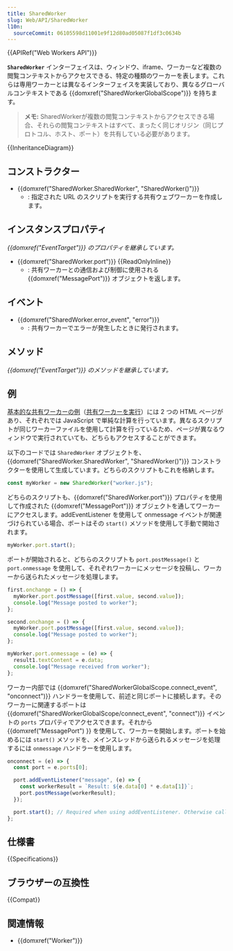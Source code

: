 ```yaml
---
title: SharedWorker
slug: Web/API/SharedWorker
l10n:
  sourceCommit: 06105598d11001e9f12d80ad05087f1df3c0634b
---
```


{{APIRef("Web Workers API")}}

**`SharedWorker`** インターフェイスは、ウィンドウ、iframe、ワーカーなど複数の閲覧コンテキストからアクセスできる、特定の種類のワーカーを表します。これらは専用ワーカーとは異なるインターフェイスを実装しており、異なるグローバルコンテキストである {{domxref("SharedWorkerGlobalScope")}} を持ちます。

> **メモ:** SharedWorkerが複数の閲覧コンテキストからアクセスできる場合、それらの閲覧コンテキストはすべて、まったく同じオリジン（同じプロトコル、ホスト、ポート）を共有している必要があります。

{{InheritanceDiagram}}

## コンストラクター

- {{domxref("SharedWorker.SharedWorker", "SharedWorker()")}}
  - : 指定された URL のスクリプトを実行する共有ウェブワーカーを作成します。

## インスタンスプロパティ

_{{domxref("EventTarget")}} のプロパティを継承しています。_

- {{domxref("SharedWorker.port")}} {{ReadOnlyInline}}
  - : 共有ワーカーとの通信および制御に使用される {{domxref("MessagePort")}} オブジェクトを返します。

## イベント

- {{domxref("SharedWorker.error_event", "error")}}
  - : 共有ワーカーでエラーが発生したときに発行されます。

## メソッド

_{{domxref("EventTarget")}} のメソッドを継承しています。_

## 例

[基本的な共有ワーカーの例](https://github.com/mdn/dom-examples/tree/main/web-workers/simple-shared-worker)（[共有ワーカーを実行](https://mdn.github.io/dom-examples/web-workers/simple-shared-worker/)）には 2 つの HTML ページがあり、それぞれでは JavaScript で単純な計算を行っています。異なるスクリプトが同じワーカーファイルを使用して計算を行っているため、ページが異なるウィンドウで実行されていても、どちらもアクセスすることができます。

以下のコードでは `SharedWorker` オブジェクトを、 {{domxref("SharedWorker.SharedWorker", "SharedWorker()")}} コンストラクターを使用して生成しています。どちらのスクリプトもこれを格納します。

```js
const myWorker = new SharedWorker("worker.js");
```

どちらのスクリプトも、{{domxref("SharedWorker.port")}} プロパティを使用して作成された {{domxref("MessagePort")}} オブジェクトを通してワーカーにアクセスします。addEventListener を使用して onmessage イベントが関連づけられている場合、ポートはその `start()` メソッドを使用して手動で開始されます。

```js
myWorker.port.start();
```

ポートが開始されると、どちらのスクリプトも `port.postMessage()` と `port.onmessage` を使用して、それぞれワーカーにメッセージを投稿し、ワーカーから送られたメッセージを処理します。

```js
first.onchange = () => {
  myWorker.port.postMessage([first.value, second.value]);
  console.log("Message posted to worker");
};

second.onchange = () => {
  myWorker.port.postMessage([first.value, second.value]);
  console.log("Message posted to worker");
};

myWorker.port.onmessage = (e) => {
  result1.textContent = e.data;
  console.log("Message received from worker");
};
```

ワーカー内部では {{domxref("SharedWorkerGlobalScope.connect_event", "onconnect")}} ハンドラーを使用して、前述と同じポートに接続します。そのワーカーに関連するポートは {{domxref("SharedWorkerGlobalScope/connect_event", "connect")}} イベントの `ports` プロパティでアクセスできます。それから {{domxref("MessagePort") }} を使用して、ワーカーを開始します。ポートを始めるには `start()` メソッドを、メインスレッドから送られるメッセージを処理するには `onmessage` ハンドラーを使用します。

```js
onconnect = (e) => {
  const port = e.ports[0];

  port.addEventListener("message", (e) => {
    const workerResult = `Result: ${e.data[0] * e.data[1]}`;
    port.postMessage(workerResult);
  });

  port.start(); // Required when using addEventListener. Otherwise called implicitly by onmessage setter.
};
```

## 仕様書

{{Specifications}}

## ブラウザーの互換性

{{Compat}}

## 関連情報

- {{domxref("Worker")}}
